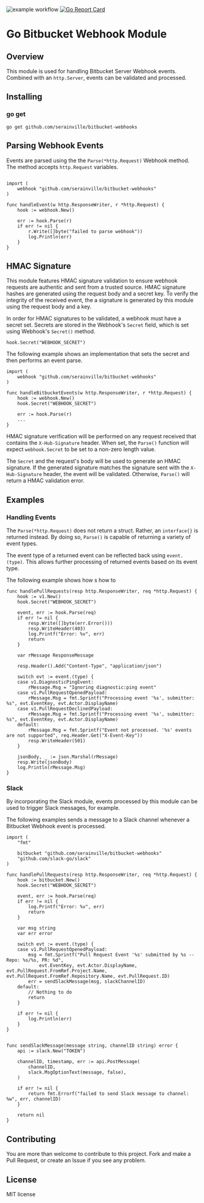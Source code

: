 ![example workflow](https://github.com/serainville/bitbucket-webhooks/actions/workflows/go.yml/badge.svg)
[![Go Report Card](https://goreportcard.com/badge/github.com/serainville/bitbucket-webhooks)](https://goreportcard.com/report/github.com/serainville/bitbucket-webhooks)
# Go Bitbucket Webhook Module
## Overview
This module is used for handling Bitbucket Server Webhook events. Combined with an `http.Server`, events can be validated and processed.


## Installing
### go get

```shell
go get github.com/serainville/bitbucket-webhooks
```
## Parsing Webhook Events
Events are parsed using the the `Parse(*http.Request)` Webhook method. The method accepts `http.Request` variables.

```golang

import (
    webhook "github.com/serainville/bitbucket-webhooks"
)

func handleEvent(w http.ResponseWriter, r *http.Request) {
    hook := webhook.New()

    err := hook.Parse(r)
    if err != nil {
        r.Write([]byte("failed to parse webhook"))
        log.Println(err)
    }
}

```

## HMAC Signature
This module features HMAC signature validation to ensure webhook requests are authentic and sent from a trusted source. HMAC signature hashes are generated using the request body and a secret key. To verify the integrity of the received event, the a signature is generated by this module using the request body and a key.

In order for HMAC signatures to be validated, a webhook must have a secret set. Secrets are stored in the Webhook's `Secret` field, which is set using Webhook's `Secret()` method.

```golang
hook.Secret("WEBHOOK_SECRET")
```

The following example shows an implementation that sets the secret and then performs an event parse.

```golang
import (
    webhook "github.com/serainville/bitbucket-webhooks"
)

func handleBitbucketEvents(w http.ResponseWriter, r *http.Request) {
    hook := webhook.New()
    hook.Secret("WEBHOOK_SECRET")

    err := hook.Parse(r)
    ...
}

```

HMAC signature verification will be performed on any request received that contains the `X-Hub-Signature` header. When set, the `Parse()` function will expect `webhook.Secret` to be set to a non-zero length value. 

The `Secret` and the request's body will be used to generate an HMAC signature. If the generated signature matches the signature sent with the `X-Hub-Signature` header, the event will be validated. Otherwise, `Parse()` will return a HMAC validation error.
## Examples
### Handling Events
The `Parse(*http.Request)` does not return a struct. Rather, an `interface{}` is returned instead. By doing so, `Parse()` is capable of returning a variety of event types.

The event type of a returned event can be reflected back using `event.(type)`. This allows further processing of returned events based on its event type.



The following example shows how s how to 

```golang
func handlePullRequests(resp http.ResponseWriter, req *http.Request) {
	hook := v1.New()
	hook.Secret("WEBHOOK_SECRET")

	event, err := hook.Parse(req)
	if err != nil {
		resp.Write([]byte(err.Error()))
		resp.WriteHeader(403)
		log.Printf("Error: %v", err)
		return
	}

	var rMessage ResponseMessage

	resp.Header().Add("Content-Type", "application/json")

	switch evt := event.(type) {
	case v1.DiagnosticPingEvent:
		rMessage.Msg = "Ignoring diagnostic:ping event"
	case v1.PullRequestOpenedPayload:
		rMessage.Msg = fmt.Sprintf("Processing event '%s', submitter: %s", evt.EventKey, evt.Actor.DisplayName)
	case v1.PullRequestDeclinedPayload:
		rMessage.Msg = fmt.Sprintf("Processing event '%s', submitter: %s", evt.EventKey, evt.Actor.DisplayName)
	default:
		rMessage.Msg = fmt.Sprintf("Event not processed. '%s' events are not supported", req.Header.Get("X-Event-Key"))
		resp.WriteHeader(501)
	}

	jsonBody, _ := json.Marshal(rMessage)
	resp.Write(jsonBody)
	log.Println(rMessage.Msg)
}
```

### Slack
By incorporating the Slack module, events processed by this module can be used to trigger Slack messages, for example.

The following examples sends a message to a Slack channel whenever a Bitbucket Webhook event is processed.

```golang
import (
    "fmt"

    bitbucket "github.com/serainville/bitbucket-webhooks"
    "github.com/slack-go/slack"
)

func handlePullRequests(resp http.ResponseWriter, req *http.Request) {
	hook := bitbucket.New()
	hook.Secret("WEBHOOK_SECRET")

	event, err := hook.Parse(req)
	if err != nil {
		log.Printf("Error: %v", err)
		return
	}

    var msg string
    var err error

	switch evt := event.(type) {
	case v1.PullRequestOpenedPayload:
        msg = fmt.Sprintf("Pull Request Event '%s' submitted by %s -- Repo: %s/%s, PR: %d", 
            evt.EventKey, evt.Actor.DisplayName, evt.PullRequest.FromRef.Project.Name, evt.PullRequest.FromRef.Repository.Name, evt.PullRequest.ID)
        err = sendSlackMessage(msg, slackChannelID)
	default:
        // Nothing to do
        return
	}

    if err != nil {
        log.Println(err)
    }
}


func sendSlackMessage(message string, channelID string) error {
    api := slack.New("TOKEN")

    channelID, timestamp, err := api.PostMessage(
        channelID,
        slack.MsgOptionText(message, false),
    )

    if err != nil {
        return fmt.Errorf("failed to send Slack message to channel: %w", err, channelID)
    }

    return nil
}

```

## Contributing

You are more than welcome to contribute to this project. Fork and make a Pull Request, or create an Issue if you see any problem.

## License
MIT license